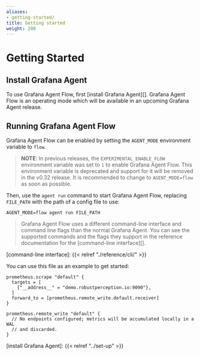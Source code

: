 ```yaml
---
aliases:
- getting-started/
title: Getting started
weight: 200
---
```


# Getting Started

## Install Grafana Agent

To use Grafana Agent Flow, first [install Grafana Agent][]. Grafana Agent Flow
is an operating mode which will be available in an upcoming Grafana Agent
release.

## Running Grafana Agent Flow

Grafana Agent Flow can be enabled by setting the `AGENT_MODE` environment
variable to `flow`.

> **NOTE**: In previous releases, the `EXPERIMENTAL_ENABLE_FLOW` environment
> variable was set to `1` to enable Grafana Agent Flow. This environment
> variable is deprecated and support for it will be removed in the v0.32
> release. It is recommended to change to `AGENT_MODE=flow` as soon as
> possible.

Then, use the `agent run` command to start Grafana Agent Flow, replacing
`FILE_PATH` with the path of a config file to use:

```
AGENT_MODE=flow agent run FILE_PATH
```

> Grafana Agent Flow uses a different command-line interface and command line
> flags than the normal Grafana Agent. You can see the supported commands and
> the flags they support in the reference documentation for the [command-line
> interface][].

[command-line interface]: {{< relref "./reference/cli/" >}}

You can use this file as an example to get started:

```river
prometheus.scrape "default" {
  targets = [
    {"__address__" = "demo.robustperception.io:9090"},
  ]
  forward_to = [prometheus.remote_write.default.receiver]
}

prometheus.remote_write "default" {
  // No endpoints configured; metrics will be accumulated locally in a WAL
  // and discarded.
}
```

[install Grafana Agent]: {{< relref "../set-up" >}}
